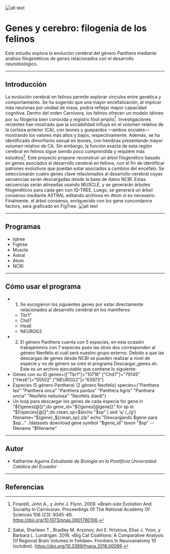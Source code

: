 ![alt text](https://st4.depositphotos.com/1594920/38712/i/950/depositphotos_387122742-stock-photo-large-group-many-wild-cats.jpg)
# Genes y cerebro: filogenia de los felinos
Este estudio explora la evolución cerebral del género Panthera mediante análisis filogenéticos de genes relacionados con el desarrollo neurobiológico.
*************** 
## Introducción
La evolución cerebral en felinos permite explorar vínculos entre genética y comportamiento. Se ha sugerido que una mayor encefalización, al implicar más neuronas por unidad de masa, podría reflejar mayor capacidad cognitiva. Dentro del orden Carnivora, los felinos ofrecen un modelo idóneo por su filogenia bien conocida y registro fósil amplio[^1]. Investigaciones recientes han mostrado que la sociabilidad influye en el volumen relativo de la corteza anterior (CA), con leones y guepardos —ambos sociales— mostrando los valores más altos y bajos, respectivamente. Además, se ha identificado dimorfismo sexual en leones, con hembras presentando mayor volumen relativo de CA. Sin embargo, la función exacta de esta región cerebral en felinos sigue siendo poco comprendida y requiere más estudios[^2]. Este proyecto propone reconstruir un árbol filogenético basado en genes asociados al desarrollo cerebral en felinos, con el fin de identificar patrones evolutivos que puedan estar asociados a cambios del encéfalo. Se seleccionarán cuatro genes clave relacionados al desarrollo cerebral cuyas secuencias serán descargadas desde la base de datos NCBI. Estas secuencias serán alineadas usando MUSCLE, y se generarán árboles filogenéticos para cada gen con IQ-TREE. Luego, se generará un árbol consenso mediante ASTRAL editando archivos en Atom si es necesario. Finalmente, el árbol consenso, enriquecido con los gene concordance factors, será graficado en FigTree.
![alt text](https://previews.123rf.com/images/eraxion/eraxion2107/eraxion210700010/171103216-3d-rendered-illustration-of-the-cat-anatomy-the-brain.jpg)
****************
## Programas 
* Iqtree
* Figtree
* Muscle
* Astral
* Atom
* NCBI
**************
## Cómo usar el programa
* 1. Se escogieron los siguientes genes por estar directamente relacionados al desarrollo cerebral en los mamíferos: 
    * Tbr1"
    * Chd7
    * Hes6
    * NEUROG2
* 2. El género Panthera cuenta con 5 especies, en esta ocasión trabajaremos con 7 especies pues las otras dos corresponden al género Neofelis el cuál será nuestro grupo externo. Debido a que las descargas de genes desde NCBI se pueden realizar a nivel de especie y no de género se creó el programa Descargar_genes.sh. Este es un archivo ejecutable que contiene lo siguiente:
 * Genes con su ID 
genes=(["Tbr1"]="10716"
["Chd7"]="79145"
["Hes6"]="55502"
["NEUROG2"]="63973")
* Especies (5 género Panthera) (2 género Neofelis)
species=("Panthera leo"
"Panthera onca"
"Panthera pardus"
"Panthera tigris"
"Panthera uncia"
"Neofelis nebulosa"
"Neofelis diardi")
* Un loop para descargar los genes de cada especie
for gene in "${!genes[@]}";do
 gene_id="${!genes[@gene]}"
 for sp in "${!species[@]}";do
  clean_sp=$(echo "$sp" | sed 's/ /_/g')
  filename="${gene}_${clean_sp}.zip"
  echo "Descargando $gene para $sp..."
  ./datasets download gene symbol "$gene_id" taxon "$sp" --filename "$filename" 
********************
## Autor
* Katherine Aguirre _Estudiante de Biologìa en la Pontificia Universidad Catòlica del Ecuador_
************
## Referencias

[^1]:Finarelli, John A., y John J. Flynn. 2009. «Brain-size Evolution And Sociality In Carnivora». Proceedings Of The National Academy Of Sciences 106 (23): 9345-49. https://doi.org/10.1073/pnas.0901780106.

[^2]:Sakai, Sharleen T., Bradley M. Arsznov, Ani E. Hristova, Elise J. Yoon, y Barbara L. Lundrigan. 2016. «Big Cat Coalitions: A Comparative Analysis Of Regional Brain Volumes In Felidae». Frontiers In Neuroanatomy 10 (octubre). https://doi.org/10.3389/fnana.2016.00099.

